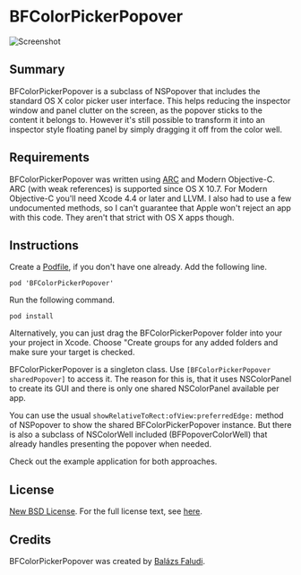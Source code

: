 # BFColorPickerPopover

![Screenshot](http://i.imgur.com/Qm38i.png)

Summary
-------

BFColorPickerPopover is a subclass of NSPopover that includes the standard OS X color picker user interface. This helps reducing the inspector window and panel clutter on the screen, as the popover sticks to the content it belongs to. However it's still possible to transform it into an inspector style floating panel by simply dragging it off from the color well.

Requirements
------------

BFColorPickerPopover was written using [ARC](http://developer.apple.com/library/mac/#releasenotes/ObjectiveC/RN-TransitioningToARC/Introduction/Introduction.html#//apple_ref/doc/uid/TP40011226) and Modern Objective-C.
ARC (with weak references) is supported since OS X 10.7.
For Modern Objective-C you'll need Xcode 4.4 or later and LLVM.
I also had to use a few undocumented methods, so I can't guarantee that Apple won't reject an app with this code. They aren't that strict with OS X apps though.

Instructions
------------

Create a [Podfile](http://cocoapods.org), if you don't have one already. Add the following line.

    pod 'BFColorPickerPopover'
    
Run the following command.

    pod install
    
Alternatively, you can just drag the BFColorPickerPopover folder into your your project in Xcode. Choose "Create groups for any added folders and make sure your target is checked.

BFColorPickerPopover is a singleton class. Use `[BFColorPickerPopover sharedPopover]` to access it. The reason for this is, that it uses NSColorPanel to create its GUI and there is only one shared NSColorPanel available per app.

You can use the usual `showRelativeToRect:ofView:preferredEdge:` method of NSPopover to show the shared BFColorPickerPopover instance. But there is also a subclass of NSColorWell included (BFPopoverColorWell) that already handles presenting the popover when needed.

Check out the example application for both approaches.

License
-------

[New BSD License](http://en.wikipedia.org/wiki/BSD_licenses). For the full license text, see [here](https://raw.github.com/DrummerB/BFColorPickerPopover/master/License).

Credits
-------
BFColorPickerPopover was created by [Balázs Faludi](https://github.com/DrummerB).</br>